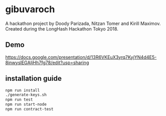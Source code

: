 # gibuvaroch

A hackathon project by Doody Parizada, Nitzan Tomer and Kirill Maximov.
Created during the LongHash Hackathon Tokyo 2018.

## Demo

https://docs.google.com/presentation/d/13R6VKEuX3yrq7KyjYN4d4E5-8inwyslEGAIjHh7fg78/edit?usp=sharing

## installation guide
```bash
npm run install
./generate-keys.sh
npm run test
npm run start-node
npm run contract-test
```
